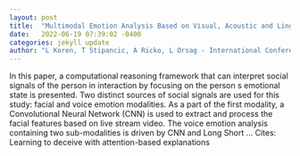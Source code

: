 ```yaml
---
layout: post
title:  "Multimodal Emotion Analysis Based on Visual, Acoustic and Linguistic Features"
date:   2022-06-19 07:39:02 -0400
categories: jekyll update
author: "L Koren, T Stipancic, A Ricko, L Orsag - International Conference on Human …, 2022"
---
```

In this paper, a computational reasoning framework that can interpret social signals of the person in interaction by focusing on the person s emotional state is presented. Two distinct sources of social signals are used for this study: facial and voice emotion modalities. As a part of the first modality, a Convolutional Neural Network (CNN) is used to extract and process the facial features based on live stream video. The voice emotion analysis containing two sub-modalities is driven by CNN and Long Short …
Cites: ‪Learning to deceive with attention-based explanations‬  